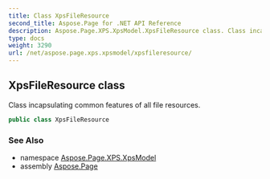 ```yaml
---
title: Class XpsFileResource
second_title: Aspose.Page for .NET API Reference
description: Aspose.Page.XPS.XpsModel.XpsFileResource class. Class incapsulating common features of all file resources
type: docs
weight: 3290
url: /net/aspose.page.xps.xpsmodel/xpsfileresource/
---
```

## XpsFileResource class

Class incapsulating common features of all file resources.

```csharp
public class XpsFileResource
```

### See Also

* namespace [Aspose.Page.XPS.XpsModel](../../aspose.page.xps.xpsmodel/)
* assembly [Aspose.Page](../../)


